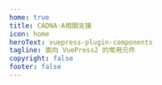 ```yaml
---
home: true
title: CADNA-A相關支援
icon: home
heroText: vuepress-plugin-components
tagline: 面向 VuePress2 的常用元件
copyright: false
footer: false
---
```


